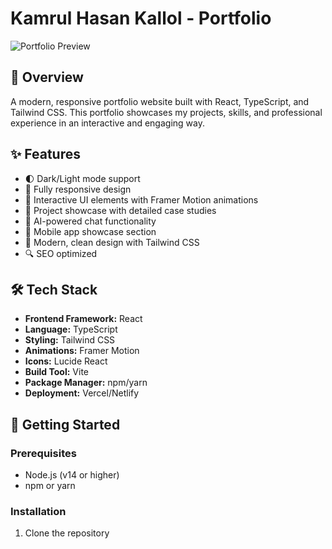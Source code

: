 # Kamrul Hasan Kallol - Portfolio

![Portfolio Preview](https://images.unsplash.com/photo-1461749280684-dccba630e2f6?q=80&w=2069)

## 🚀 Overview

A modern, responsive portfolio website built with React, TypeScript, and Tailwind CSS. This portfolio showcases my projects, skills, and professional experience in an interactive and engaging way.

## ✨ Features

- 🌓 Dark/Light mode support
- 📱 Fully responsive design
- 🎯 Interactive UI elements with Framer Motion animations
- 💼 Project showcase with detailed case studies
- 🤖 AI-powered chat functionality
- 📱 Mobile app showcase section
- 🎨 Modern, clean design with Tailwind CSS
- 🔍 SEO optimized

## 🛠️ Tech Stack

- **Frontend Framework:** React
- **Language:** TypeScript
- **Styling:** Tailwind CSS
- **Animations:** Framer Motion
- **Icons:** Lucide React
- **Build Tool:** Vite
- **Package Manager:** npm/yarn
- **Deployment:** Vercel/Netlify

## 🚀 Getting Started

### Prerequisites

- Node.js (v14 or higher)
- npm or yarn

### Installation

1. Clone the repository
